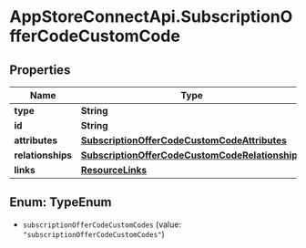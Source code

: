 # AppStoreConnectApi.SubscriptionOfferCodeCustomCode

## Properties

Name | Type | Description | Notes
------------ | ------------- | ------------- | -------------
**type** | **String** |  | 
**id** | **String** |  | 
**attributes** | [**SubscriptionOfferCodeCustomCodeAttributes**](SubscriptionOfferCodeCustomCodeAttributes.md) |  | [optional] 
**relationships** | [**SubscriptionOfferCodeCustomCodeRelationships**](SubscriptionOfferCodeCustomCodeRelationships.md) |  | [optional] 
**links** | [**ResourceLinks**](ResourceLinks.md) |  | [optional] 



## Enum: TypeEnum


* `subscriptionOfferCodeCustomCodes` (value: `"subscriptionOfferCodeCustomCodes"`)




